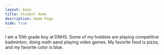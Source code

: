 ```yaml
---
layout: base
title: Student Home 
description: Home Page
hide: true
---
```


I am a 10th grade boy at DNHS. Some of my hobbies are playing competitive badminton, doing math aand playing video games. My favorite food is pizza, and my favorite color is blue.
